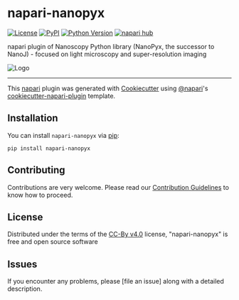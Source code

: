 # napari-nanopyx

[![License](https://img.shields.io/github/license/HenriquesLab/NanoPyx?color=Green)](https://github.com/HenriquesLab/NanoPyx/blob/main/LICENSE.txt)
[![PyPI](https://img.shields.io/pypi/v/napari-nanopyx.svg?color=green)](https://pypi.org/project/napari-nanopyx)
[![Python Version](https://img.shields.io/pypi/pyversions/napari-nanopyx.svg?color=green)](https://python.org)
[![napari hub](https://img.shields.io/endpoint?url=https://api.napari-hub.org/shields/napari-nanopyx)](https://napari-hub.org/plugins/napari-nanopyx)

napari plugin of Nanoscopy Python library (NanoPyx, the successor to NanoJ) - focused on light microscopy and super-resolution imaging

![Logo](https://user-images.githubusercontent.com/7071808/259983552-ef7aa814-16ba-4947-a69f-1f096d70370e.png)

----------------------------------

This [napari] plugin was generated with [Cookiecutter] using [@napari]'s [cookiecutter-napari-plugin] template.

<!--
Don't miss the full getting started guide to set up your new package:
https://github.com/napari/cookiecutter-napari-plugin#getting-started

and review the napari docs for plugin developers:
https://napari.org/plugins/index.html
-->

## Installation

You can install `napari-nanopyx` via [pip]:

    pip install napari-nanopyx




## Contributing

Contributions are very welcome.
Please read our [Contribution Guidelines](https://github.com/HenriquesLab/NanoPyx/blob/main/CONTRIBUTING.md) to know how to proceed.

## License

Distributed under the terms of the [CC-By v4.0] license,
"napari-nanopyx" is free and open source software

## Issues

If you encounter any problems, please [file an issue] along with a detailed description.

[napari]: https://github.com/napari/napari
[Cookiecutter]: https://github.com/audreyr/cookiecutter
[@napari]: https://github.com/napari
[MIT]: http://opensource.org/licenses/MIT
[BSD-3]: http://opensource.org/licenses/BSD-3-Clause
[GNU GPL v3.0]: http://www.gnu.org/licenses/gpl-3.0.txt
[GNU LGPL v3.0]: http://www.gnu.org/licenses/lgpl-3.0.txt
[Apache Software License 2.0]: http://www.apache.org/licenses/LICENSE-2.0
[Mozilla Public License 2.0]: https://www.mozilla.org/media/MPL/2.0/index.txt
[CC-By v4.0]: https://creativecommons.org/licenses/by/4.0/
[cookiecutter-napari-plugin]: https://github.com/napari/cookiecutter-napari-plugin

[napari]: https://github.com/napari/napari
[tox]: https://tox.readthedocs.io/en/latest/
[pip]: https://pypi.org/project/pip/
[PyPI]: https://pypi.org/
